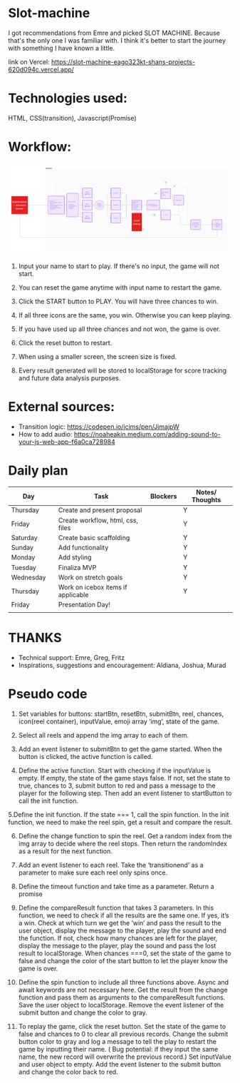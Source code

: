 # Slot-machine 
I got recommendations from Emre and picked SLOT MACHINE. Because that's the only one I was familiar with. I think it's better to start the journey with something I have known a little.

link on Vercel:
https://slot-machine-eago323kt-shans-projects-620d094c.vercel.app/

# Technologies used: 
HTML, CSS(transition), Javascript(Promise)

# Workflow:
![image](./slot%20machine.png)

1. Input your name to start to play. If there's no input, the game will not start.

2. You can reset the game anytime with input name to restart the game.

3. Click the START button to PLAY. You will have three chances to win.

4. If all three icons are the same, you win. Otherwise you can keep playing.

5. If you have used up all three chances and not won, the game is over.

6. Click the reset button to restart.

7. When using a smaller screen, the screen size is fixed.

8. Every result generated will be stored to localStorage for score tracking and future data analysis purposes.

# External sources:
+ Transition logic: https://codepen.io/jcjms/pen/JjmajpW
+ How to add audio: https://noaheakin.medium.com/adding-sound-to-your-js-web-app-f6a0ca728984

# Daily plan
| Day        |   | Task                                    | Blockers |  Notes/ Thoughts |
|------------|---|-----------------------------------------|----------|------------------|
| Thursday   |   | Create and present proposal             |          |         Y        |
| Friday     |   | Create workflow, html, css, files       |          |         Y        |
| Saturday   |   | Create basic scaffolding                |          |         Y        |
| Sunday     |   | Add functionality                       |          |         Y        |
| Monday     |   | Add styling                             |          |         Y        |
| Tuesday    |   | Finaliza MVP                            |          |         Y        |
| Wednesday  |   | Work on stretch goals                   |          |         Y        |
| Thursday   |   | Work on icebox items if applicable      |          |         Y        |
| Friday     |   | Presentation Day!                       |          |                  |
|            |   |                                         |          |                  |

# THANKS
+ Technical support: Emre, Greg, Fritz
+ Inspirations, suggestions and encouragement: Aldiana, Joshua, Murad




# Pseudo code
1. Set variables for buttons: startBtn, resetBtn, submitBtn, reel, chances, icon(reel container), inputValue, emoji array ‘img’, state of the game.

2. Select all reels and append the img array to each of them.

3. Add an event listener to submitBtn to get the game started. When the button is clicked, the active function is called.

4. Define the active function. Start with checking if the inputValue is empty. If empty, the state of the game stays false. If not, set the state to true, chances to 3, submit button to red and pass a message to the player for the following step. Then add an event listener to startButton to call the init function.

5.Define the init function. If the state === 1, call the spin function. In the init function, we need to make the reel spin, get a result and compare the result.

6. Define the change function to spin the reel. Get a random index from the img array to decide where the reel stops. Then return the randomIndex as a result for the next function.

7. Add an event listener to each reel. Take the ‘transitionend’ as a parameter to make sure each reel only spins once.

8. Define the timeout function and take time as a parameter. Return a promise

9. Define the compareResult function that takes 3 parameters. In this function, we need to check if all the results are the same one. 
If yes, it’s a win. Check at which turn we get the ‘win’ and pass the result to the user object, display the message to the player, play the sound and end the function. 
If not, check how many chances are left for the player, display the message to the player, play the sound and pass the lost result to localStorage. When chances ===0, set the state of the game to false and change the color of the start button to let the player know the game is over.

10. Define the spin function to include all three functions above. 
Async and await keywords are not necessary here. 
Get the result from the change function and pass them as arguments to the compareResult functions. 
Save the user object to localStorage.
Remove the event listener of the submit button and change the color to gray.

11. To replay the game, click the reset button.
Set the state of the game to false and chances to 0 to clear all previous records.
Change the submit button color to gray and log a message to tell the play to restart the game by inputting their name. ( Bug potential: if they input the same name, the new record will overwrite the previous record.) 
Set inputValue and user object to empty.
Add the event listener to the submit button and change the color back to red.




